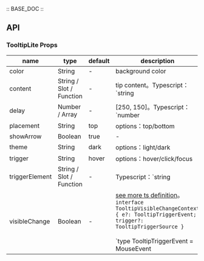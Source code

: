 :: BASE_DOC ::

## API

### TooltipLite Props

name | type | default | description | required
-- | -- | -- | -- | --
color | String | - | background color | N
content | String / Slot / Function | - | tip content。Typescript：`string | TNode`。[see more ts definition](https://github.com/Tencent/tdesign-vue/blob/develop/src/common.ts) | N
delay | Number / Array | - | [250, 150]。Typescript：`number | Array<number>` | N
placement | String | top | options：top/bottom | N
showArrow | Boolean | true | \- | N
theme | String | dark | options：light/dark | N
trigger | String | hover | options：hover/click/focus | N
triggerElement | String / Slot / Function | - | Typescript：`string | TNode`。[see more ts definition](https://github.com/Tencent/tdesign-vue/blob/develop/src/common.ts) | N
visibleChange | Boolean | - | [see more ts definition](https://github.com/Tencent/tdesign-vue/tree/develop/src/tooltip-lite/type.ts)。<br/>`interface TooltipVisibleChangeContext { e?: TooltipTriggerEvent; trigger?: TooltipTriggerSource }`<br/><br/>`type TooltipTriggerEvent = MouseEvent | FocusEvent`<br/><br/>`type TooltipTriggerSource = 'document' | 'trigger-element-click' | 'trigger-element-hover' | 'trigger-element-blur' | 'trigger-element-focus'`<br/> | N
